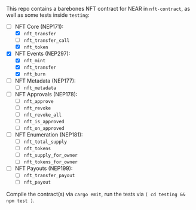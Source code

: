 This repo contains a barebones NFT contract for NEAR in `nft-contract`, as well
as some tests inside `testing`:

- [ ] NFT Core (NEP171):
  - [x] `nft_transfer`
  - [ ] `nft_transfer_call`
  - [x] `nft_token`
- [x] NFT Events (NEP297):
  - [x] `nft_mint`
  - [x] `nft_transfer`
  - [x] `nft_burn`
- [ ] NFT Metadata (NEP177):
  - [ ] `nft_metadata`
- [ ] NFT Approvals (NEP178):
  - [ ] `nft_approve`
  - [ ] `nft_revoke`
  - [ ] `nft_revoke_all`
  - [ ] `nft_is_approved`
  - [ ] `nft_on_approved`
- [ ] NFT Enumeration (NEP181):
  - [ ] `nft_total_supply`
  - [ ] `nft_tokens`
  - [ ] `nft_supply_for_owner`
  - [ ] `nft_tokens_for_owner`
- [ ] NFT Payouts (NEP199):
  - [ ] `nft_transfer_payout`
  - [ ] `nft_payout`

Compile the contract(s) via `cargo emit`, run the tests via
`( cd testing && npm test )`.
